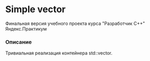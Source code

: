 # Simple vector
Финальная версия учебного проекта курса "Разработчик C++" Яндекс.Практикум

### Описание 
Тривиальная реализация контейнера std::vector.

